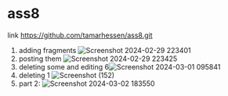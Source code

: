 # ass8
link https://github.com/tamarhessen/ass8.git
1. adding fragments  ![Screenshot 2024-02-29 223401](https://github.com/tamarhessen/ass8/assets/151655338/d93e0fd2-7a55-4792-b9ea-1f298e41dea1)
2. posting them ![Screenshot 2024-02-29 223425](https://github.com/tamarhessen/ass8/assets/151655338/4f9d2772-2e26-46d2-a2f8-4203d130c75c)
3. deleting some and editing 6![Screenshot 2024-03-01 095841](https://github.com/tamarhessen/ass8/assets/151655338/50e88489-d0e8-4ca9-ace4-80fd3a487b02)
4. deleting 1 ![Screenshot (152)](https://github.com/tamarhessen/ass8/assets/151655338/24fdaf18-1c1b-421d-9cc8-087282a53d6f)
5. part 2:
   ![Screenshot 2024-03-02 183550](https://github.com/tamarhessen/ass8/assets/151655338/6f30af29-4c5c-4e23-b5f4-fbf9fd1f9d5b)
